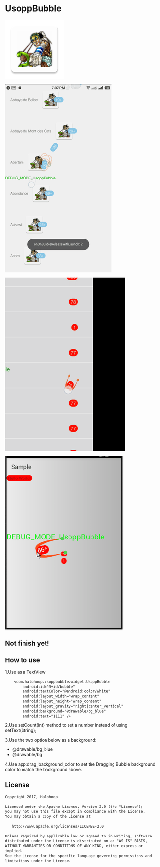 # UsoppBubble

![Demo pic](./sample/src/main/res/mipmap-xxxhdpi/usopp_round.png)

![Demo pic](./demo3.gif)

![Demo pic](./demo2.gif)

![Demo pic](./demo.gif)

## Not finish yet!

## How to use

1.Use as a TextView

        <com.halohoop.usoppbubble.widget.UsoppBubble
            android:id="@+id/bubble"
            android:textColor="@android:color/white"
            android:layout_width="wrap_content"
            android:layout_height="wrap_content"
            android:layout_gravity="right|center_vertical"
            android:background="@drawable/bg_blue"
            android:text="1111" />

2.Use setCount(int) method to set a number instead of using setText(String);

3.Use the two option below as a background:

* @drawable/bg_blue
* @drawable/bg

4.Use app:drag_background_color to set the Dragging Bubble background color to match the background above.

## License

    Copyright 2017, Halohoop

    Licensed under the Apache License, Version 2.0 (the "License");
    you may not use this file except in compliance with the License.
    You may obtain a copy of the License at

       http://www.apache.org/licenses/LICENSE-2.0

    Unless required by applicable law or agreed to in writing, software
    distributed under the License is distributed on an "AS IS" BASIS,
    WITHOUT WARRANTIES OR CONDITIONS OF ANY KIND, either express or implied.
    See the License for the specific language governing permissions and
    limitations under the License.